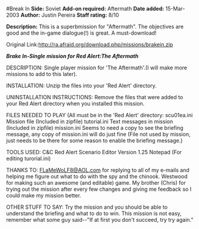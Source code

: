 #Break In
**Side:** Soviet
**Add-on required:** Aftermath
**Date added:** 15-Mar-2003
**Author:** Justin Pereira
**Staff rating:** 8/10

**Description:** This is a superbmission for &quot;Aftermath&quot;. The objectives are good and the in-game dialogue(!) is great. A must-download!

Original Link:http://ra.afraid.org/download.php/missions/brakein.zip

***Brake In-Single mission for Red Alert:The Aftermath***

DESCRIPTION:
Single player mission for 'The Aftermath'.(I will make more missions to add to this later).

INSTALLATION:
Unzip the files into your 'Red Alert' directory.

UNINSTALLATION INSTRUCTIONS:
Remove the files that were added to your Red Alert directory when you installed this mission.

FILES NEEDED TO PLAY (All must be in the 'Red Alert' directory:
scu01ea.ini	Mission file (Included in zipfile)
tutorial.ini		Text messages in mission (Included in zipfile)
mission.ini		Seems to need a copy to see the briefing message, any copy of mission.ini will do just fine (File not used by mission, just needs to be there for some reason to enable the briefing message.)

TOOLS USED:
C&C Red Alert Scenario Editor Version 1.25
Notepad (For editing turorial.ini)

THANKS TO:
FLaMeWoLF8@AOL.com for replying to all of my e-mails and helping me figure out what to do with the spy and the chinook.
Westwood for making such an awesome (and editable) game.
My brother (Chris) for trying out the mission after every few changes and giving me feedback so I could make my mission better.

OTHER STUFF TO SAY:
Try the mission and you should be able to understand the briefing and what to do to win.
This mission is not easy, remember what some guy said--"If at first you don't succeed, try try again."